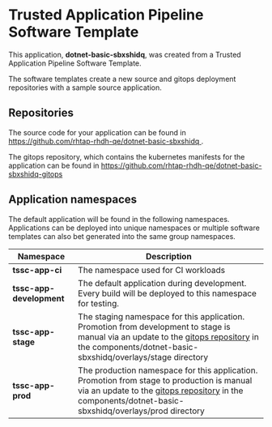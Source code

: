 # Trusted Application Pipeline Software Template

This application, **dotnet-basic-sbxshidq**, was created from a Trusted Application Pipeline Software Template.

The software templates create a new source and gitops deployment repositories with a sample source application. 

## Repositories

The source code for your application can be found in [https://github.com/rhtap-rhdh-qe/dotnet-basic-sbxshidq ](https://github.com/rhtap-rhdh-qe/dotnet-basic-sbxshidq ).
 
The gitops repository, which contains the kubernetes manifests for the application can be found in 
[https://github.com/rhtap-rhdh-qe/dotnet-basic-sbxshidq-gitops ](https://github.com/rhtap-rhdh-qe/dotnet-basic-sbxshidq-gitops ) 

## Application namespaces 

The default application will be found in the following namespaces. Applications can be deployed into unique namespaces or multiple software templates can also bet generated into the same group namespaces.  

|  Namespace   |  Description   |  
| -------- | -------- |
| **tssc-app-ci** | The namespace used for CI workloads |
| **tssc-app-development** | The default application during development. Every build will be deployed to this namespace for testing. |
| **tssc-app-stage** | The staging namespace for this application. Promotion from development to stage is manual via an update to the [gitops repository](https://github.com/rhtap-rhdh-qe/dotnet-basic-sbxshidq-gitops ) in the components/dotnet-basic-sbxshidq/overlays/stage directory |
| **tssc-app-prod** | The production namespace for this application. Promotion from stage to production is manual via an update to the [gitops repository](https://github.com/rhtap-rhdh-qe/dotnet-basic-sbxshidq-gitops ) in the components/dotnet-basic-sbxshidq/overlays/prod directory |